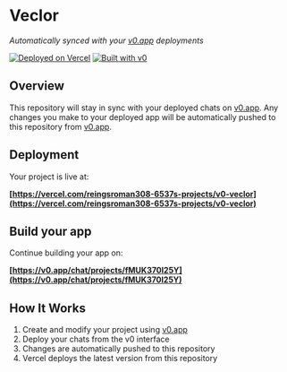 # Veclor

*Automatically synced with your [v0.app](https://v0.app) deployments*

[![Deployed on Vercel](https://img.shields.io/badge/Deployed%20on-Vercel-black?style=for-the-badge&logo=vercel)](https://vercel.com/reingsroman308-6537s-projects/v0-veclor)
[![Built with v0](https://img.shields.io/badge/Built%20with-v0.app-black?style=for-the-badge)](https://v0.app/chat/projects/fMUK370l25Y)

## Overview

This repository will stay in sync with your deployed chats on [v0.app](https://v0.app).
Any changes you make to your deployed app will be automatically pushed to this repository from [v0.app](https://v0.app).

## Deployment

Your project is live at:

**[https://vercel.com/reingsroman308-6537s-projects/v0-veclor](https://vercel.com/reingsroman308-6537s-projects/v0-veclor)**

## Build your app

Continue building your app on:

**[https://v0.app/chat/projects/fMUK370l25Y](https://v0.app/chat/projects/fMUK370l25Y)**

## How It Works

1. Create and modify your project using [v0.app](https://v0.app)
2. Deploy your chats from the v0 interface
3. Changes are automatically pushed to this repository
4. Vercel deploys the latest version from this repository